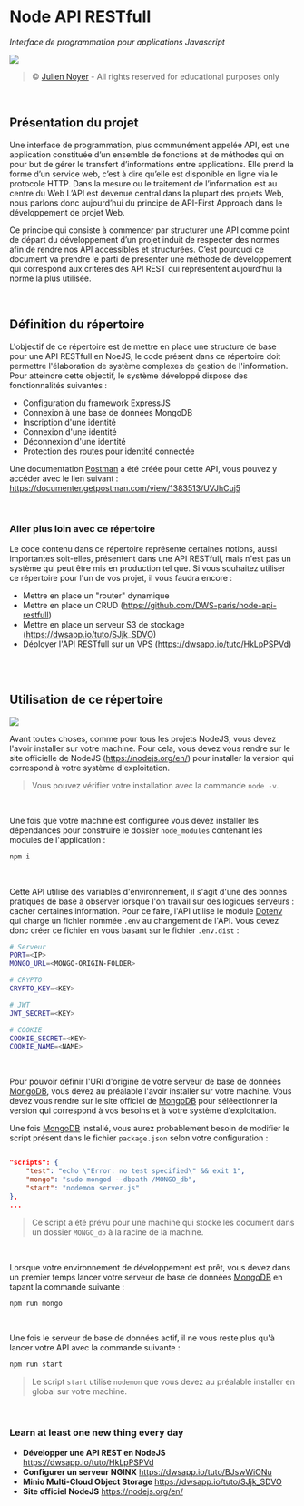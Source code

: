 # Node API RESTfull

*Interface de programmation pour applications Javascript*

![](https://i.imgur.com/wFj6sGt.png)

> &copy; [Julien Noyer](https://www.linkedin.com/in/julien-n-21219b28/) - All rights reserved for educational purposes only

<br>

## Présentation du projet

Une interface de programmation, plus communément appelée API, est une application constituée d’un ensemble de fonctions et de méthodes qui on pour but de gérer le transfert d’informations entre applications. Elle prend la forme d’un service web, c’est à dire qu’elle est disponible en ligne via le protocole HTTP. Dans la mesure ou le traitement de l’information est au centre du Web L’API est devenue central dans la plupart des projets Web, nous parlons donc aujourd’hui du principe de API-First Approach dans le développement de projet Web.

Ce principe qui consiste à commencer par structurer une API comme point de départ du développement d’un projet induit de respecter des normes afin de rendre nos API accessibles et structurées. C’est pourquoi ce document va prendre le parti de présenter une méthode de développement qui correspond aux critères des API REST qui représentent aujourd’hui la norme la plus utilisée.

<br>

## Définition du répertoire

L'objectif de ce répertoire est de mettre en place une structure de base pour une API RESTfull en NoeJS, le code présent dans ce répertoire doit permettre l'élaboration de système complexes de gestion de l'information. Pour atteindre cette objectif, le système développé dispose des fonctionnalités suivantes :

- Configuration du framework ExpressJS
- Connexion à une base de données MongoDB
- Inscription d'une identité
- Connexion d'une identité
- Déconnexion d'une identité
- Protection des routes pour identité connectée

Une documentation [Postman](https://learning.postman.com) a été créée pour cette API, vous pouvez y accéder avec le lien suivant : https://documenter.getpostman.com/view/1383513/UVJhCuj5

<br>

### Aller plus loin avec ce répertoire

Le code contenu dans ce répertoire représente certaines notions, aussi importantes soit-elles, présentent dans une API RESTfull, mais n'est pas un système qui peut être mis en production tel que. Si vous souhaitez utiliser ce répertoire pour l'un de vos projet, il vous faudra encore :

- Mettre en place un "router" dynamique
- Mettre en place un CRUD (https://github.com/DWS-paris/node-api-restfull)
- Mettre en place un serveur S3 de stockage (https://dwsapp.io/tuto/SJjk_SDVO)
- Déployer l'API RESTfull sur un VPS (https://dwsapp.io/tuto/HkLpPSPVd)

<br><br>

## Utilisation de ce répertoire

![](https://i.imgur.com/eAySYs0.png)

Avant toutes choses, comme pour tous les projets NodeJS, vous devez l'avoir installer sur votre machine. Pour cela, vous devez vous rendre sur le site officielle de NodeJS (https://nodejs.org/en/) pour installer la version qui correspond à votre système d'exploitation.

> Vous pouvez vérifier votre installation avec la commande `node -v`.

<br>

Une fois que votre machine est configurée vous devez installer les dépendances pour construire le dossier `node_modules` contenant les modules de l'application :

```bash
npm i
```

<br>

Cette API utilise des variables d'environnement, il s'agit d'une des bonnes pratiques de base à observer lorsque l'on travail sur des logiques serveurs : cacher certaines information. Pour ce faire, l'API utilise le module [Dotenv](https://www.npmjs.com/package/dotenv) qui charge un fichier nommée `.env` au changement de l'API. Vous devez donc créer ce fichier en vous basant sur le fichier `.env.dist` : 

```bash
# Serveur
PORT=<IP>
MONGO_URL=<MONGO-ORIGIN-FOLDER>

# CRYPTO
CRYPTO_KEY=<KEY>

# JWT
JWT_SECRET=<KEY>

# COOKIE
COOKIE_SECRET=<KEY>
COOKIE_NAME=<NAME>
```

<br>

Pour pouvoir définir l'URI d'origine de votre serveur de base de données [MongoDB](https://www.mongodb.com), vous devez au préalable l'avoir installer sur votre machine. Vous devez vous rendre sur le site officiel de [MongoDB](https://www.mongodb.com) pour séléectionner la version qui correspond à vos besoins et à votre système d'exploitation.

Une fois [MongoDB](https://www.mongodb.com) installé, vous aurez probablement besoin de modifier le script présent dans le fichier `package.json` selon votre configuration : 

```json

"scripts": {
    "test": "echo \"Error: no test specified\" && exit 1",
    "mongo": "sudo mongod --dbpath /MONGO_db",
    "start": "nodemon server.js"
},
...
```

> Ce script a été prévu pour une machine qui stocke les document dans un dossier `MONGO_db` à la racine de la machine.

<br>

Lorsque votre environnement de développement est prêt, vous devez dans un premier temps lancer votre serveur de base de données [MongoDB](https://www.mongodb.com) en tapant la commande suivante :

```bash
npm run mongo
```

<br>

Une fois le serveur de base de données actif, il ne vous reste plus qu'à lancer votre API avec la commande suivante :

```bash
npm run start
```

> Le script `start` utilise `nodemon` que vous devez au préalable installer en global sur votre machine.

<br>

### Learn at least one new thing every day 

- **Développer une API REST en NodeJS** https://dwsapp.io/tuto/HkLpPSPVd
- **Configurer un serveur NGINX** https://dwsapp.io/tuto/BJswWiONu
- **Minio Multi-Cloud Object Storage** https://dwsapp.io/tuto/SJjk_SDVO
- **Site officiel NodeJS** https://nodejs.org/en/